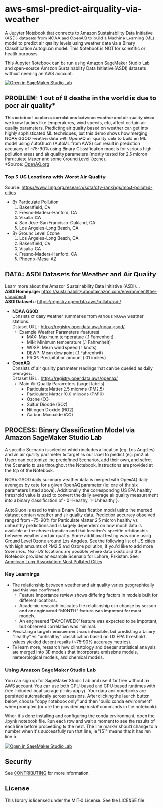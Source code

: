 # aws-smsl-predict-airquality-via-weather
A Jupyter Notebook that connects to Amazon Sustainability Data Initiative (ASDI) datasets from NOAA and OpenAQ to build a Machine Learning (ML) model to predict air quality levels using weather data via a Binary Classification Autogluon model. This Notebook is NOT for scientific or health purposes.

This Jupyter Notebook can be run using Amazon SageMaker Studio Lab and open-source Amazon Sustainability Data Initiative (ASDI) datasets without needing an AWS account.

[![Open in SageMaker Studio Lab](https://studiolab.sagemaker.aws/studiolab.svg)](https://studiolab.sagemaker.aws/import/github/aws-samples/aws-smsl-predict-airquality-via-weather/blob/main/aq_by_weather.ipynb)

## PROBLEM: 1 out of 8 deaths in the world is due to poor air quality*
This notebook explores correlations between weather and air quality since we know factors like temperatures, wind speeds, etc, affect certain air quality parameters. Predicting air quality based on weather can get into highly sophisticated ML techniques, but this demo shows how merging NOAA GSOD weather data with OpenAQ air quality data to build an ML model using AutoGluon (AutoML from AWS) can result in prediction accuracy of ~75-90% using Binary Classification models for various high-pollution areas and air quality parameters (mostly tested for 2.5 micron Particulate Matter and some Ground Level Ozone).\
*Source: [OpenAQ.org](https://OpenAQ.org)

### Top 5 US Locations with Worst Air Quality
Source: https://www.lung.org/research/sota/city-rankings/most-polluted-cities
- By Particulate Pollution
  1. Bakersfield, CA
  2. Fresno-Madera-Hanford, CA
  3. Visalia, CA
  4. San Jose-San Francisco-Oakland, CA
  5. Los Angeles-Long Beach, CA
- By Ground Level Ozone
  1. Los Angeles-Long Beach, CA
  2. Bakersfield, CA
  3. Visalia, CA
  4. Fresno-Madera-Hanford, CA
  5. Phoenix-Mesa, AZ

## DATA: ASDI Datasets for Weather and Air Quality
Learn more about the Amazon Sustainability Data Initiative (ASDI)...\
**ASDI Homepage:** https://sustainability.aboutamazon.com/environment/the-cloud/asdi \
**ASDI Datasets:** https://registry.opendata.aws/collab/asdi/

- **NOAA GSOD**\
  Consists of daily weather summaries from various NOAA weather stations.\
  Dataset URL : https://registry.opendata.aws/noaa-gsod/
  - Example Weather Parameters (features)
    - MAX: Maximum temperature (.1 Fahrenheit)
    - MIN: Minimum temperature (.1 Fahrenheit)
    - WDSP: Mean wind speed (.1 knots)
    - DEWP: Mean dew point (.1 Fahrenheit)
    - PRCP: Precipitation amount (.01 inches)
- **OpenAQ**\
  Consists of air quality parameter readings that can be queried as daily averages.\
  Dataset URL : https://registry.opendata.aws/openaq/
  - Main Air Quality Parameters (target labels)
    - Particulate Matter 2.5 microns (PM2.5)
    - Particulate Matter 10.0 microns (PM10)
    - Ozone (O3)
    - Sulfur Dioxide (SO2)
    - Nitrogen Dioxide (NO2)
    - Carbon Monoxide (CO)

## PROCESS: Binary Classification Model via Amazon SageMaker Studio Lab
A specific Scenario is selected which includes a location (eg: Los Angeles) and an air quality parameter to target as our label to predict (eg: pm2.5). Users can customize the predefined Scenarios, add their own, and select the Scenario to use throughout the Notebook. Instructions are provided at the top of the Notebook.

NOAA GSOD daily summary weather data is merged with OpenAQ daily averages by date for a given OpenAQ parameter (ie: one of the six parameters listed above). Additionally, the corresponding US EPA healthy threshold value is used to convert the daily average air quality measurement into a binary classification of { 0=Healthy, 1=Unhealthy }.

AutoGluon is used to train a Binary Classification model using the merged dataset contain weather and air quality data.  Prediction accuracy observed ranged from ~75-90% for Particulate Matter 2.5 micron healthy vs unhealthy predictions and is largely dependent on how much data is available at the chosen location and that location's specific relationship between weather and air quality. Some additional testing was done using Ground Level Ozone around Los Angeles.  See the following list of US cities with high amounts of PM2.5 and Ozone pollution, if you'd like to add more Scenarios. Non-US locations are possible where data exists and the Notebook provides an example Scenario for Lahore, Pakistan. See: [American Lung Association: Most Polluted Cities](https://www.lung.org/research/sota/city-rankings/most-polluted-cities)

### Key Learnings
- The relationship between weather and air quality varies geographically and this was confirmed.
  - Feature Importance review shows differing factors in models built for different locations.
  - Academic research indicates the relationship can change by season and an engineered “MONTH” feature was important for most models.
  - An engineered “DAYOFWEEK” feature was expected to be important, but observed correlation was minimal.
- Predicting a target measurement was infeasible, but predicting a binary “healthy” vs “unhealthy” classification based on US EPA threshold values yielded decent results (~75-90% accuracy metrics).
- To learn more, research how climatology and deeper statistical analysis are merged into 3D models that incorporate emissions models, meteorological models, and chemical models.

### Using Amazon SageMaker Studio Lab
You can sign up for SageMaker Studio Lab and use it for free without an AWS account. You can use both GPU-based and CPU-based runtimes with free included local storage (limits apply). Your data and notebooks are persisted automatically across sessions. After clicking the launch button below, choose "copy notebook only" and then "build conda environment" when prompted (or use the provided _pip install_ commands in the notebook).

When it's done installing and configuring the conda environment, open the .ipynb notebook file. Run each row and wait a moment to see the results of each line before proceeding to the next. The line marker should change to a number when it's successfully run that line, ie "[5]" means that it has run line 5.

[![Open in SageMaker Studio Lab](https://studiolab.sagemaker.aws/studiolab.svg)](https://studiolab.sagemaker.aws/import/github/aws-samples/aws-smsl-predict-airquality-via-weather/blob/main/aq_by_weather.ipynb)

## Security

See [CONTRIBUTING](CONTRIBUTING.md#security-issue-notifications) for more information.

## License

This library is licensed under the MIT-0 License. See the LICENSE file.